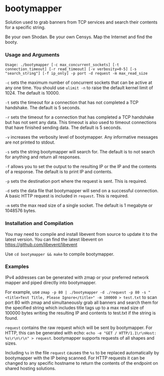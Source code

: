 # bootymapper

Solution used to grab banners from TCP services and search their contents for a specific string.

Be your own Shodan. Be your own Censys. Map the Internet and find the booty.

### Usage and Arguments

`Usage: ./bootymapper [-c max_concurrent_sockets] [-t connection_timeout] [-r read_timeout] [-v verbosity=0-5] [-s "search_string"] [-f ip_only] -p port -d request -m max_read_size`

`-c` sets the maximum number of concurrent sockets that can be active at any one time. You should use `ulimit -n` to raise the default kernel limit of 1024. The default is 10000.

`-t` sets the timeout for a connection that has not completed a TCP handshake. The default is 5 seconds.

`-r` sets the timeout for a connection that has completed a TCP handshake but has not sent any data. This timeout is also used to timeout connections that have finished sending data. The default is 5 seconds.

`-v` increases the verbosity level of bootymapper. Any informative messages are not printed to stdout.

`-s` sets the string bootymapper will search for. The default is to not search for anything and return all responses.

`-f` allows you to set the output to the resulting IP or the IP and the contents of a response. The default is to print IP and contents.

`-p` sets the destination port where the request is sent. This is required.

`-d` sets the data file that bootymapper will send on a successful connection. A basic HTTP request is included in `request`. This is required.

`-m` sets the max read size of a single socket. The default is 1 megabyte or 1048576 bytes.

### Installation and Compilation

You may need to compile and install libevent from source to update it to the latest version. You can find the latest libevent on https://github.com/libevent/libevent

Use `cd bootymapper && make` to compile bootymapper.

### Examples

IPv4 addresses can be generated with zmap or your preferred network mapper and piped directly into bootymapper.

For example, use `zmap -p 80 | ./bootymapper -d ./request -p 80 -s "<title>Test Title, Please Ignore</title>" -m 100000 > test.txt` to scan port 80 with zmap and simultaneously grab all banners and search them for the specified string which includes title tags up to a max read size of 100000 bytes writing the resulting IP and contents to test.txt if the string is found.

`request` contains the raw request which will be sent by bootymapper. For HTTP, this can be generated with echo: `echo -e "GET / HTTP/1.1\r\nHost: %s\r\n\r\n" > request`. bootymapper supports requests of all shapes and sizes.

Including `%s` in the file `request` causes the `%s` to be replaced automatically by bootymapper with the IP being scanned. For HTTP requests it can be changed to any specific hostname to return the contents of the endpoint on shared hosting solutions.
